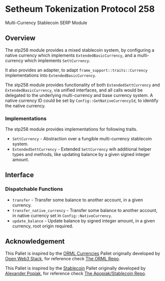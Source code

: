 # Setheum Tokenization Protocol 258
Multi-Currency Stablecoin SERP Module

## Overview


 The stp258 module provides a mixed stablecoin system, by configuring a
 native currency which implements `ExtendedBasicCurrency`, and a
 multi-currency which implements `SettCurrency`.

 It also provides an adapter, to adapt `frame_support::traits::Currency`
 implementations into `ExtendedBasicCurrency`.

 The stp258 module provides functionality of both `ExtendedSettCurrency`
 and `ExtendedBasicCurrency`, via unified interfaces, and all calls would be
 delegated to the underlying multi-currency and base currency system.
 A native currency ID could be set by `Config::GetNativeCurrencyId`, to
 identify the native currency.

 ### Implementations

 The stp258 module provides implementations for following traits.

 - `SettCurrency` - Abstraction over a fungible multi-currency stablecoin system.
 - `ExtendedSettCurrency` - Extended `SettCurrency` wih additional helper
  types and methods, like updating balance
 by a given signed integer amount.

 ## Interface

 ### Dispatchable Functions

 - `transfer` - Transfer some balance to another account, in a given
   currency.
 - `transfer_native_currency` - Transfer some balance to another account, in
   native currency set in
 `Config::NativeCurrency`.
 - `update_balance` - Update balance by signed integer amount, in a given
   currency, root origin required.

## Acknowledgement

This Pallet is inspired by the [ORML Currencies](https://github.com/open-web3-stack/open-runtime-module-library/blob/master/currencies) Pallet originally developed by [Open Web3 Stack](https://github.com/open-web3-stack/), for reference check [The ORML Repo](https://github.com/open-web3-stack/open-runtime-module-library).

This Pallet is inspired by the [Stablecoin](https://github.com/apopiak/stablecoin) Pallet originally developed by [Alexander Popiak](https://github.com/apopiak), for reference check [The Apopiak/Stablecoin Repo](https://github.com/apopiak/stablecoin).
